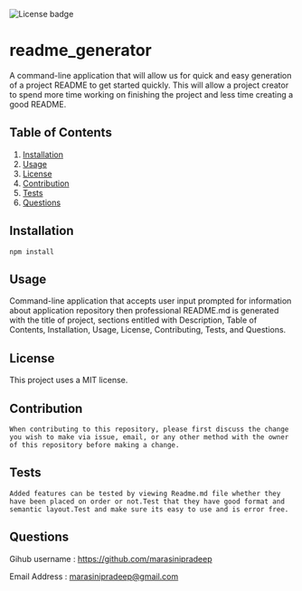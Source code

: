 
  ![License badge](https://img.shields.io/badge/license-MIT-brightgreen)
  # readme_generator
  A command-line application that will allow us for quick and easy generation of a project README to get started quickly. This will allow a project creator to spend more time working on finishing the project and less time creating a good README.
  
  ## Table of Contents
  1. [Installation](#Installation)
  2. [Usage](#Usage)
  3. [License](#License)
  4. [Contribution](#Contribution)
  5. [Tests](#Tests)
  6. [Questions](#Questions)

## Installation
```
npm install
```

## Usage
Command-line application that accepts user input prompted for information about application repository then professional README.md is generated with the title of  project, sections entitled with Description, Table of Contents, Installation, Usage, License, Contributing, Tests, and Questions.

## License 
This project uses a MIT license.

## Contribution
```
When contributing to this repository, please first discuss the change you wish to make via issue, email, or any other method with the owner of this repository before making a change.
```

  ## Tests
```
Added features can be tested by viewing Readme.md file whether they have been placed on order or not.Test that they have good format and semantic layout.Test and make sure its easy to use and is error free.
```

## Questions
 Gihub username : <a href=https://github.com/marasinipradeep>https://github.com/marasinipradeep</a>

 Email Address : <a href=marasinipradeep@gmail.com>marasinipradeep@gmail.com</a>
  